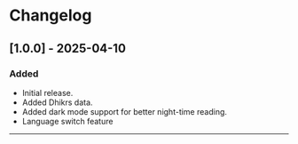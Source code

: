 # Changelog

## [1.0.0] - 2025-04-10
### Added
- Initial release.
- Added Dhikrs data.
- Added dark mode support for better night-time reading.
- Language switch feature
---